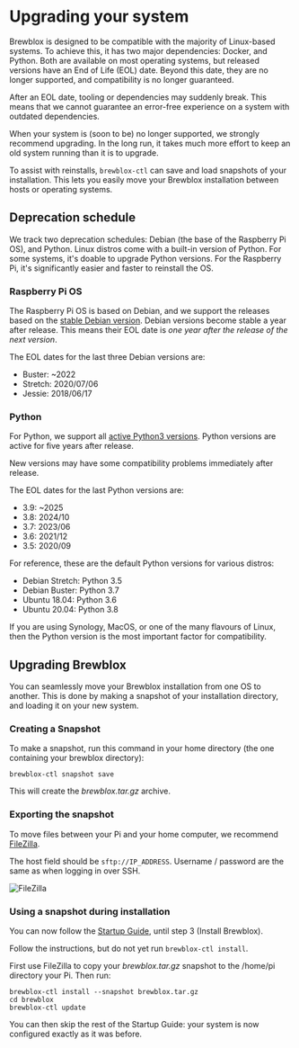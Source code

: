 # Upgrading your system

Brewblox is designed to be compatible with the majority of Linux-based systems.
To achieve this, it has two major dependencies: Docker, and Python.
Both are available on most operating systems, but released versions have an End of Life (EOL) date.
Beyond this date, they are no longer supported, and compatibility is no longer guaranteed.

After an EOL date, tooling or dependencies may suddenly break.
This means that we cannot guarantee an error-free experience on a system with outdated dependencies.

When your system is (soon to be) no longer supported, we strongly recommend upgrading.
In the long run, it takes much more effort to keep an old system running than it is to upgrade.

To assist with reinstalls, `brewblox-ctl` can save and load snapshots of your installation.
This lets you easily move your Brewblox installation between hosts or operating systems.

## Deprecation schedule

We track two deprecation schedules: Debian (the base of the Raspberry Pi OS), and Python.
Linux distros come with a built-in version of Python.
For some systems, it's doable to upgrade Python versions.
For the Raspberry Pi, it's significantly easier and faster to reinstall the OS.

### Raspberry Pi OS

The Raspberry Pi OS is based on Debian,
and we support the releases based on the [stable Debian version](https://wiki.debian.org/DebianReleases).
Debian versions become stable a year after release.
This means their EOL date is *one year after the release of the next version*.

The EOL dates for the last three Debian versions are:
- Buster: ~2022
- Stretch: 2020/07/06
- Jessie: 2018/06/17

### Python

For Python, we support all [active Python3 versions](https://devguide.python.org/#status-of-python-branches).
Python versions are active for five years after release.

New versions may have some compatibility problems immediately after release.

The EOL dates for the last Python versions are:
- 3.9: ~2025
- 3.8: 2024/10
- 3.7: 2023/06
- 3.6: 2021/12
- 3.5: 2020/09

For reference, these are the default Python versions for various distros:

- Debian Stretch: Python 3.5
- Debian Buster: Python 3.7
- Ubuntu 18.04: Python 3.6
- Ubuntu 20.04: Python 3.8

If you are using Synology, MacOS, or one of the many flavours of Linux,
then the Python version is the most important factor for compatibility.

## Upgrading Brewblox

You can seamlessly move your Brewblox installation from one OS to another.
This is done by making a snapshot of your installation directory, and loading it on your new system.

### Creating a Snapshot

To make a snapshot, run this command in your home directory (the one containing your brewblox directory):

```
brewblox-ctl snapshot save
```

This will create the *brewblox.tar.gz* archive.

### Exporting the snapshot

To move files between your Pi and your home computer, we recommend [FileZilla](https://filezilla-project.org/).

The host field should be `sftp://IP_ADDRESS`. Username / password are the same as when logging in over SSH.

![FileZilla](../images/filezilla-brewblox-snapshot.png)

### Using a snapshot during installation

You can now follow the [Startup Guide](./startup), until step 3 (Install Brewblox).

Follow the instructions, but do not yet run `brewblox-ctl install`.

First use FileZilla to copy your *brewblox.tar.gz* snapshot to the /home/pi directory your Pi.
Then run:
```
brewblox-ctl install --snapshot brewblox.tar.gz
cd brewblox
brewblox-ctl update
```

You can then skip the rest of the Startup Guide: your system is now configured exactly as it was before.
